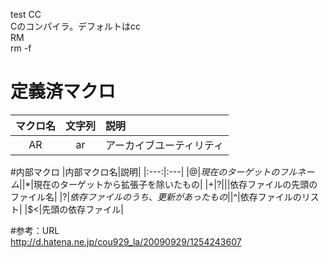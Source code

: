 test
CC  
Cのコンパイラ。デフォルトはcc  
RM  
rm -f  

# 定義済マクロ
|マクロ名|文字列|説明|
|:---:|:---:|:---|
|AR|ar|アーカイブユーティリティ|

#内部マクロ
|内部マクロ名|説明|
|:---:|:---|
|$@|現在のターゲットのフルネーム|
|$*|現在のターゲットから拡張子を除いたもの|
|$+|?|
|$|依存ファイルの先頭のファイル名|
|$?|依存ファイルのうち、更新があったもの|
|$^|依存ファイルのリスト|
|$<|先頭の依存ファイル|


#参考：URL  
http://d.hatena.ne.jp/cou929_la/20090929/1254243607

